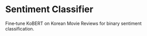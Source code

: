 # Sentiment Classifier

Fine‑tune KoBERT on Korean Movie Reviews for binary sentiment classification.
